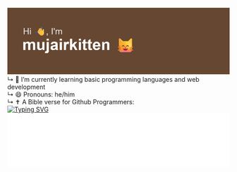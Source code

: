 ![header](/header.png)
↳ 🌱 I’m currently learning basic programming languages and web development <br>
↳ 😄 Pronouns: he/him <br>
↳ ✝️ A Bible verse for Github Programmers: <br>
[![Typing SVG](https://readme-typing-svg.demolab.com?font=Fira+Code&weight=500&size=15&duration=3000&pause=750&color=F7C387&multiline=true&width=450&height=125&lines=Let+him+who+stole+steal+no+longer%2C;but+rather+let+him+labor%2C;working+with+his+hands+what+is+good%2C;that+have+something+to+give+him+who+has+need.;+++;-+Ephesians+4%3A28+(NKJV))](https://git.io/typing-svg)
<img height="120" alt="Soli Deo Gloria" width="100%" src="https://raw.githubusercontent.com/mujairkitten/mujairkitten/main/images/marquee.svg"/>
